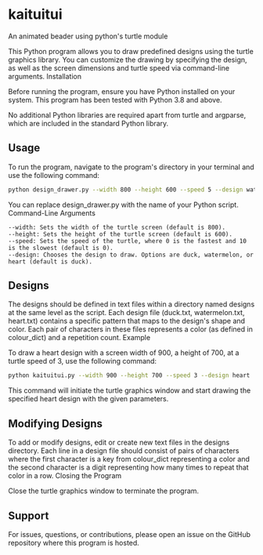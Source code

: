 # kaituitui

An animated beader using python's turtle module

This Python program allows you to draw predefined designs using the turtle graphics library. You can customize the drawing by specifying the design, as well as the screen dimensions and turtle speed via command-line arguments.
Installation

Before running the program, ensure you have Python installed on your system. This program has been tested with Python 3.8 and above.

No additional Python libraries are required apart from turtle and argparse, which are included in the standard Python library.

## Usage

To run the program, navigate to the program's directory in your terminal and use the following command:


```bash
python design_drawer.py --width 800 --height 600 --speed 5 --design watermelon
```

You can replace design_drawer.py with the name of your Python script.
Command-Line Arguments

    --width: Sets the width of the turtle screen (default is 800).
    --height: Sets the height of the turtle screen (default is 600).
    --speed: Sets the speed of the turtle, where 0 is the fastest and 10 is the slowest (default is 0).
    --design: Chooses the design to draw. Options are duck, watermelon, or heart (default is duck).

## Designs

The designs should be defined in text files within a directory named designs at the same level as the script. Each design file (duck.txt, watermelon.txt, heart.txt) contains a specific pattern that maps to the design's shape and color. Each pair of characters in these files represents a color (as defined in colour_dict) and a repetition count.
Example

To draw a heart design with a screen width of 900, a height of 700, at a turtle speed of 3, use the following command:

```bash
python kaituitui.py --width 900 --height 700 --speed 3 --design heart
```

This command will initiate the turtle graphics window and start drawing the specified heart design with the given parameters.

## Modifying Designs

To add or modify designs, edit or create new text files in the designs directory. Each line in a design file should consist of pairs of characters where the first character is a key from colour_dict representing a color and the second character is a digit representing how many times to repeat that color in a row.
Closing the Program

Close the turtle graphics window to terminate the program.

## Support

For issues, questions, or contributions, please open an issue on the GitHub repository where this program is hosted.
